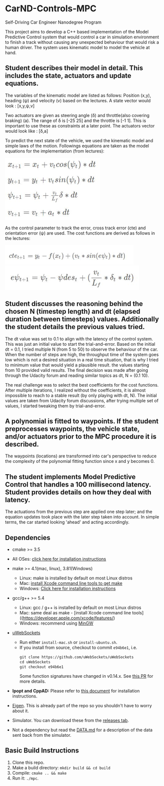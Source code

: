 # CarND-Controls-MPC
Self-Driving Car Engineer Nanodegree Program

This project aims to develop a C++ based implementation of the Model Predictive Control system that would control a car in simulation environment to finish a track without causing any unexpected behaviour that would risk a human driver.
The system uses kinematic model to model the vehicle at hand. 

[//]: # (Image References)

[image1]: ./Kinematic_Model_Eq.JPG "Kinematic_Model_Eq"
[image2]: ./cte_eq.JPG "cte_eq"
[image3]: ./psi_eq.JPG "psi_eq"

## Student describes their model in detail. This includes the state, actuators and update equations.

The variables of the kinematic model are listed as follows:  Position (x,y), heading (ψ) and velocity (v) based on the lectures. A state vector would look : [x,y,ψ,v]

Two actuators are given as steering angle (δ) and throttle(also covering braking) (a). The range of δ is [-25 25] and the throttle is [-1 1]. This is important to use these as constraints at a later point. The actuators vector would look like : [δ,a]

To predict the next state of the vehicle, we used the kinematic model and simple laws of the motion. Followings equations are taken as the model equations for the implementation (from lectures):

![alt text][image1]

As the control parameter to track the error, cross track error (cte) and orientation error (ψ) are used. The cost functions are derived as follows in the lectures:

![alt text][image2]
![alt text][image3]

## Student discusses the reasoning behind the chosen N (timestep length) and dt (elapsed duration between timesteps) values. Additionally the student details the previous values tried.

The dt value was set to 0.1 to align with the latency of the control system. This was just an initial value to start the trial-and-error. Based on the initial dt = 0.1, I tried multiple N (from 5 to 50) to observe the behaviour of the car. When the number of steps are high, the throughput time of the system goes low which is not a desired situation in a real time situation, that is why I tried to minimum value that would yield a plausible result. the values starting from 10 provided valid results.
The final decision was made after going through the Udacity forum and reading similar topics as dt, N = (0.1 10).

The real challenge was to select the best coefficients for the cost functions. After multiple iterations, I realized without the coefficients, it is almost impossible to reach to a stable result (by only playing with dt, N). The initial values are taken from Udacity forum discussions, after trying multiple set of values, I started tweaking them by trial-and-error. 

## A polynomial is fitted to waypoints. If the student preprocesses waypoints, the vehicle state, and/or actuators prior to the MPC procedure it is described.

The waypoints (locations) are transformed into car's perspective to reduce the complexity of the polynomial fitting function since x and y becomes 0.

## The student implements Model Predictive Control that handles a 100 millisecond latency. Student provides details on how they deal with latency.

The actuations from the previous step are applied one step later; and the equation updates took place with the later step taken into account. In simple terms, the car started looking 'ahead' and acting accordingly.

## Dependencies

* cmake >= 3.5
 * All OSes: [click here for installation instructions](https://cmake.org/install/)
* make >= 4.1(mac, linux), 3.81(Windows)
  * Linux: make is installed by default on most Linux distros
  * Mac: [install Xcode command line tools to get make](https://developer.apple.com/xcode/features/)
  * Windows: [Click here for installation instructions](http://gnuwin32.sourceforge.net/packages/make.htm)
* gcc/g++ >= 5.4
  * Linux: gcc / g++ is installed by default on most Linux distros
  * Mac: same deal as make - [install Xcode command line tools]((https://developer.apple.com/xcode/features/)
  * Windows: recommend using [MinGW](http://www.mingw.org/)
* [uWebSockets](https://github.com/uWebSockets/uWebSockets)
  * Run either `install-mac.sh` or `install-ubuntu.sh`.
  * If you install from source, checkout to commit `e94b6e1`, i.e.
    ```
    git clone https://github.com/uWebSockets/uWebSockets
    cd uWebSockets
    git checkout e94b6e1
    ```
    Some function signatures have changed in v0.14.x. See [this PR](https://github.com/udacity/CarND-MPC-Project/pull/3) for more details.

* **Ipopt and CppAD:** Please refer to [this document](https://github.com/udacity/CarND-MPC-Project/blob/master/install_Ipopt_CppAD.md) for installation instructions.
* [Eigen](http://eigen.tuxfamily.org/index.php?title=Main_Page). This is already part of the repo so you shouldn't have to worry about it.
* Simulator. You can download these from the [releases tab](https://github.com/udacity/self-driving-car-sim/releases).
* Not a dependency but read the [DATA.md](./DATA.md) for a description of the data sent back from the simulator.


## Basic Build Instructions

1. Clone this repo.
2. Make a build directory: `mkdir build && cd build`
3. Compile: `cmake .. && make`
4. Run it: `./mpc`.
